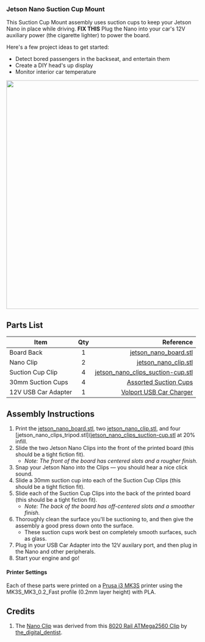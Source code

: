 ### Jetson Nano Suction Cup Mount
This Suction Cup Mount assembly uses suction cups to keep your Jetson Nano in place while driving. 
**FIX THIS**
Plug the Nano into your car's 12V auxiliary power (the cigarette lighter) to power the board.

Here's a few project ideas to get started:
- Detect bored passengers in the backseat, and entertain them
- Create a DIY head's up display
- Monitor interior car temperature


<img src="" width="600">

## Parts List

| Item        | Qty           | Reference  |
| ------------- |:-------------:| -----:|
| Board Back | 1 | [jetson_nano_board.stl](https://github.com/madelinegannon/jetson-nano-builds/blob/master/suction-cup-mount/jetson_nano_board.stl) |
| Nano Clip  | 2 | [jetson_nano_clip.stl](https://github.com/madelinegannon/jetson-nano-builds/blob/master/suction-cup-mount/jetson_nano_clip.stl) |
| Suction Cup Clip | 4 | [jetson_nano_clips_suction-cup.stl](https://github.com/madelinegannon/jetson-nano-builds/blob/master/suction-cup-mount/jetson_nano_clip_suction-cup.stl) |
| 30mm Suction Cups | 4 | [Assorted Suction Cups](https://www.amazon.com/gp/product/B07H6CTWL4/) |
| 12V USB Car Adapter | 1 | [Volport USB Car Charger](https://www.amazon.com/Charger-Volport-Adapter-Charging-Android/dp/B07JYWP8JT) |

## Assembly Instructions

1. Print the [jetson_nano_board.stl](https://github.com/madelinegannon/jetson-nano-builds/blob/master/suction-cup-mount/jetson_nano_board.stl), two [jetson_nano_clip.stl](https://github.com/madelinegannon/jetson-nano-builds/blob/master/suction-cup-mount/jetson_nano_clip.stl), and four [jetson_nano_clips_tripod.stl]([jetson_nano_clips_suction-cup.stl](https://github.com/madelinegannon/jetson-nano-builds/blob/master/suction-cup-mount/jetson_nano_clip_suction-cup.stl) at 20% infill.
2. Slide the two Jetson Nano Clips into the front of the printed board (this should be a tight fiction fit). 
    - _Note: The front of the board has centered slots and a rougher finish._
3. Snap your Jetson Nano into the Clips — you should hear a nice click sound.
4. Slide a 30mm suction cup into each of the Suction Cup Clips (this should be a tight fiction fit). 
5. Slide each of the Suction Cup Clips into the back of the printed board (this should be a tight fiction fit). 
    - _Note: The back of the board has off-centered slots and a smoother finish._
6. Thoroughly clean the surface you'll be suctioning to, and then give the assembly a good press down onto the surface.
   - These suction cups work best on completely smooth surfaces, such as glass. 
7. Plug in your USB Car Adapter into the 12V auxilary port, and then plug in the Nano and other peripherals.
8. Start your engine and go!

#### Printer Settings
Each of these parts were printed on a [Prusa i3 MK3S](https://www.prusa3d.com/original-prusa-i3-mk3/) printer using the MK3S_MK3_0.2_Fast profile (0.2mm layer height) with PLA. 

## Credits
1. The [Nano Clip](https://github.com/madelinegannon/jetson-nano-builds/blob/master/garden-utility/jetson_nano_clip.stl) was derived from this [8020 Rail ATMega2560 Clip](https://www.thingiverse.com/thing:155130) by [the_digital_dentist](https://www.thingiverse.com/the_digital_dentist/about).
